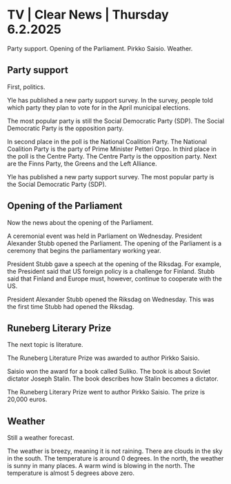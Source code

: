 # TV \| Clear News \| Thursday 6.2.2025

Party support. Opening of the Parliament. Pirkko Saisio. Weather.

## Party support

First, politics.

Yle has published a new party support survey. In the survey, people told which party they plan to vote for in the April municipal elections.

The most popular party is still the Social Democratic Party (SDP). The Social Democratic Party is the opposition party.

In second place in the poll is the National Coalition Party. The National Coalition Party is the party of Prime Minister Petteri Orpo. In third place in the poll is the Centre Party. The Centre Party is the opposition party. Next are the Finns Party, the Greens and the Left Alliance.

Yle has published a new party support survey. The most popular party is the Social Democratic Party (SDP).

## Opening of the Parliament

Now the news about the opening of the Parliament.

A ceremonial event was held in Parliament on Wednesday. President Alexander Stubb opened the Parliament. The opening of the Parliament is a ceremony that begins the parliamentary working year.

President Stubb gave a speech at the opening of the Riksdag. For example, the President said that US foreign policy is a challenge for Finland. Stubb said that Finland and Europe must, however, continue to cooperate with the US.

President Alexander Stubb opened the Riksdag on Wednesday. This was the first time Stubb had opened the Riksdag.

## Runeberg Literary Prize

The next topic is literature.

The Runeberg Literature Prize was awarded to author Pirkko Saisio.

Saisio won the award for a book called Suliko. The book is about Soviet dictator Joseph Stalin. The book describes how Stalin becomes a dictator.

The Runeberg Literary Prize went to author Pirkko Saisio. The prize is 20,000 euros.

## Weather

Still a weather forecast.

The weather is breezy, meaning it is not raining. There are clouds in the sky in the south. The temperature is around 0 degrees. In the north, the weather is sunny in many places. A warm wind is blowing in the north. The temperature is almost 5 degrees above zero.
